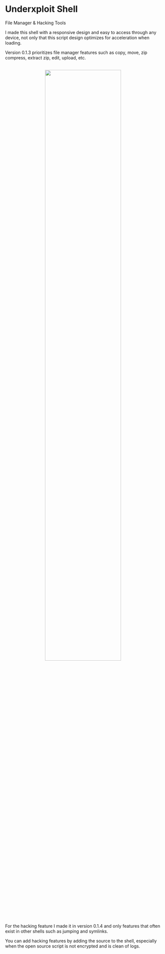 # Underxploit Shell
File Manager &amp; Hacking Tools

I made this shell with a responsive design and easy to access through any device, not only that this script design optimizes for acceleration when loading. 

Version 0.1.3 prioritizes file manager features such as copy, move, zip compress, extract zip, edit, upload, etc. 

<br>
<center><img src="https://github.com/underxploit/underxploit-shell/blob/master/capture/banner.jpg?raw=true" width="70%"></center>
<br>

For the hacking feature I made it in version 0.1.4 and only features that often exist in other shells such as jumping and symlinks. 

You can add hacking features by adding the source to the shell, especially when the open source script is not encrypted and is clean of logs.
